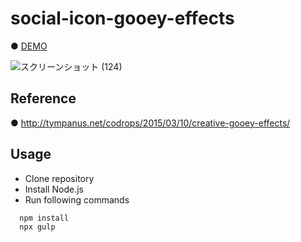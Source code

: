 # social-icon-gooey-effects

● <a href="https://hisamikurita.github.io/social-icon-gooey-effects/dist">DEMO</a>

![スクリーンショット (124)](https://user-images.githubusercontent.com/47776346/73117843-e5b56e00-3f8e-11ea-85d4-9da84f03612b.png)

## Reference
● http://tympanus.net/codrops/2015/03/10/creative-gooey-effects/

## Usage
* Clone repository<br>
* Install Node.js<br>
* Run following commands<br>
```
  npm install  
  npx gulp  
```
